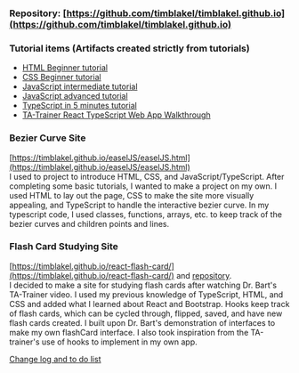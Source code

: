 ### Repository: [https://github.com/timblakel/timblakel.github.io](https://github.com/timblakel/timblakel.github.io)

### Tutorial items (Artifacts created strictly from tutorials) 
- [HTML Beginner tutorial](https://timblakel.github.io/tutorial/beginnerHTML/)  
- [CSS Beginner tutorial](https://timblakel.github.io/tutorial/beginnerCSS/)  
- [JavaScript intermediate tutorial](https://timblakel.github.io/tutorial/intermediateJS/)  
- [JavaScript advanced tutorial](https://timblakel.github.io/tutorial/advancedJS/)  
- [TypeScript in 5 minutes tutorial](https://timblakel.github.io/tutorial/typeScript5min/)  
- [TA-Trainer React TypeScript Web App Walkthrough](https://timblakel.github.io/tutorial/reactTA-Trainer/)
  
### Bezier Curve Site  
[https://timblakel.github.io/easelJS/easelJS.html](https://timblakel.github.io/easelJS/easelJS.html)  
I used to project to introduce HTML, CSS, and JavaScript/TypeScript. 
After completing some basic tutorials, I wanted to make a project on my own.
I used HTML to lay out the page, CSS to make the site more visually appealing, and TypeScript to handle the interactive bezier curve.
In my typescript code, I used classes, functions, arrays, etc. to keep track of the bezier curves and children points and lines.  
  
### Flash Card Studying Site
[https://timblakel.github.io/react-flash-card/](https://timblakel.github.io/react-flash-card/) and [repository](https://github.com/timblakel/react-flash-card.git).  
I decided to make a site for studying flash cards after watching Dr. Bart's TA-Trainer video. I used my previous knowledge of TypeScript, HTML, and CSS and added what I learned about React and Bootstrap. Hooks keep track of flash cards, which can be cycled through, flipped, saved, and have new flash cards created. I built upon Dr. Bart's demonstration of interfaces to make my own flashCard interface. I also took inspiration from the TA-trainer's use of hooks to implement in my own app.  

    
[Change log and to do list](https://timblakel.github.io/changelogToDo/)
  



